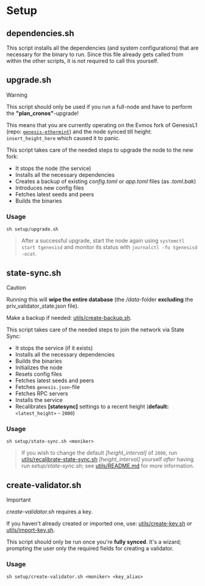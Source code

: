 # Setup

## dependencies.sh

This script installs all the dependencies (and system configurations) that are necessary for the binary to run. Since this file already gets called from within the other scripts, it is not required to call this yourself.

## upgrade.sh

> [!WARNING]
> This script should only be used if you run a full-node and have to perform the **"plan_cronos"**-upgrade!
>
> This means that you are currently operating on the Evmos fork of GenesisL1 (repo: [`genesis-ethermint`](https://github.com/zenodeapp/genesis-ethermint)) and the node synced till height: `insert_height_here` which caused it to panic.

This script takes care of the needed steps to upgrade the node to the new fork:

- It stops the node (the service)
- Installs all the necessary dependencies
- Creates a backup of existing _config.toml_ or _app.toml_ files (as _.toml.bak_)
- Introduces new config files
- Fetches latest seeds and peers
- Builds the binaries

### Usage

```
sh setup/upgrade.sh
```
> After a successful upgrade, start the node again using `systemctl start tgenesisd` and monitor its status with `journalctl -fu tgenesisd -ocat`.

## state-sync.sh

> [!CAUTION]
> Running this will **wipe the entire database** (the _/data_-folder **excluding** the priv_validator_state.json file).
> 
> Make a backup if needed: [utils/create-backup.sh](/utils/create-backup.sh).

This script takes care of the needed steps to join the network via State Sync:

- It stops the service (if it exists)
- Installs all the necessary dependencies
- Builds the binaries
- Initializes the node
- Resets config files
- Fetches latest seeds and peers
- Fetches `genesis.json`-file
- Fetches RPC servers
- Installs the service
- Recalibrates **[statesync]** settings to a recent height (**default:** `<latest_height>` - `2000`)

### Usage

```
sh setup/state-sync.sh <moniker>
```
> If you wish to change the default _[height_interval]_ of `2000`, run [utils/recalibrate-state-sync.sh](/utils/recalibrate-state-sync.sh) _[height_interval]_ yourself _after_ having run _setup/state-sync.sh_; see [utils/README.md](/utils) for more information.

## create-validator.sh

> [!IMPORTANT]
> _create-validator.sh_ requires a key.
>
> If you haven't already created or imported one, use: [utils/create-key.sh](/utils/create-key.sh) _or_ [utils/import-key.sh](/utils/import-key.sh).

This script should only be run once you're **fully synced**. It's a wizard; prompting the user only the required fields for creating a validator.

### Usage

```
sh setup/create-validator.sh <moniker> <key_alias>
```
